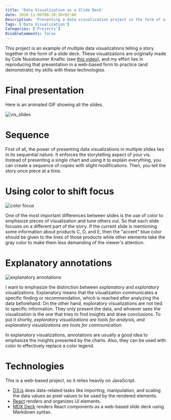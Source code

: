 ```yaml
---
title: 'Data Visualization as a Slide Deck'
date: 2020-11-06T00:10:38+02:00
Description: 'Presenting a data visualization project in the form of a slide deck.'
Tags: ['Data Visualization']
Categories: ['Projects']
DisableComments: false
---
```


This project is an example of multiple data visualizations telling a story
together in the form of a slide deck. These visualizations are originally
made by Cole Nussbaumer Knaflic (see [this video](https://youtu.be/X79o46W5plI)),
and my effort lies in reproducing that presentation in a web-based form to
practice (and demonstrate) my skills with these technologies.

# Final presentation

Here is an animated GIF showing all the slides.

![vis_slides](/post/data-visualization-as-a-slide-deck_files/vis_slides.gif)

# Sequence

First of all, the power of presenting data visualizations in multiple slides
lies in its sequential nature. It enforces the storytelling aspect of your
vis. Instead of presenting a single chart and using it to explain everything,
you can create a sequence of copies with slight modifications. Then, you tell
the story once piece at a time.

# Using color to shift focus

![color focus](/post/data-visualization-as-a-slide-deck_files/color_focus.png)

One of the most important differences between slides is the use of color to
emphasize pieces of visualization and tune others out. So that each slide
focuses on a different part of the story.  If the current slide is mentioning
some information about products C, D, and E, then the "accent" blue color should
be given to the lines of those products while other elements take the gray color
to make them less demanding of the viewer's attention.

# Explanatory annotations

![explanatory annotations](/post/data-visualization-as-a-slide-deck_files/explanatory_annotations.png)

I want to emphasize the distinction between _explanatory_ and _exploratory_
visualizations. Explanatory means that the visualization communicates a
specific finding or recommendation, which is reached after analyzing the data
beforehand. On the other hand, exploratory visualizations are not tied to
specific information. They only present the data, and whoever sees the
visualization is the one that tries to find insights and draw conclusions. To
put it shortly, _exploratory visualizations are tools for analysis, and
explanatory visualizations are tools for communication_.

In explanatory visualizations, annotations are usually a good idea to
emphasize the insights presented by the charts. Also, they can be used with
color to effectively replace a color legend.

# Technologies

This is a web-based project, so it relies heavily on JavaScript.

- [D3.js](https://d3js.org/) does data-related tasks like importing,
  manipulation, and scaling the data values as pixel values to be used by the
  rendered elements.
- [React](reactjs.org/) renders and organizes UI elements.
- [MDX Deck](https://mdx-deck.jxnblk.com/) renders React components as a
  web-based slide deck using Markdown syntax.
